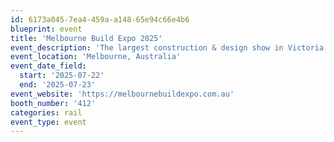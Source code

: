 ```yaml
---
id: 6173a045-7ea4-459a-a148-65e94c66e4b6
blueprint: event
title: 'Melbourne Build Expo 2025'
event_description: 'The largest construction & design show in Victoria'
event_location: 'Melbourne, Australia'
event_date_field:
  start: '2025-07-22'
  end: '2025-07-23'
event_website: 'https://melbournebuildexpo.com.au'
booth_number: '412'
categories: rail
event_type: event
---
```

